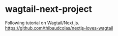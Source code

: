 # wagtail-next-project
Following tutorial on Wagtail/Next.js.
https://github.com/thibaudcolas/nextjs-loves-wagtail
